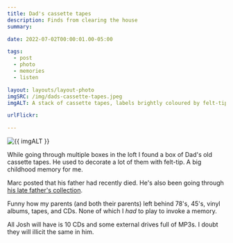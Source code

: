 ```yaml
---
title: Dad's cassette tapes
description: Finds from clearing the house
summary:

date: 2022-07-02T00:00:01.00-05:00

tags:
  - post
  - photo
  - memories
  - listen

layout: layouts/layout-photo
imgSRC: /img/dads-cassette-tapes.jpeg
imgALT: A stack of cassette tapes, labels brightly coloured by felt-tip pen

urlFlickr:

---
```

<p><img class="u-photo img-polaroid" src="{{ imgSRC }}" alt="{{ imgALT }}"></p>

While going through multiple boxes in the loft I found a box of Dad's old cassette tapes.  He used to decorate a lot of them with felt-tip. A big childhood memory for me.

Marc posted that his father had recently died. He's also been going through <a href="https://disquiet.com/2022/06/24/perfect-sound-forever/" title="">his late father's collection</a>.

Funny how my parents (and both their parents) left behind 78's, 45's, vinyl albums, tapes, and CDs. None of which I <em>had</em> to play to invoke a memory.

All Josh will have is 10 CDs and some external drives full of MP3s.  I doubt they will illicit the same in him.